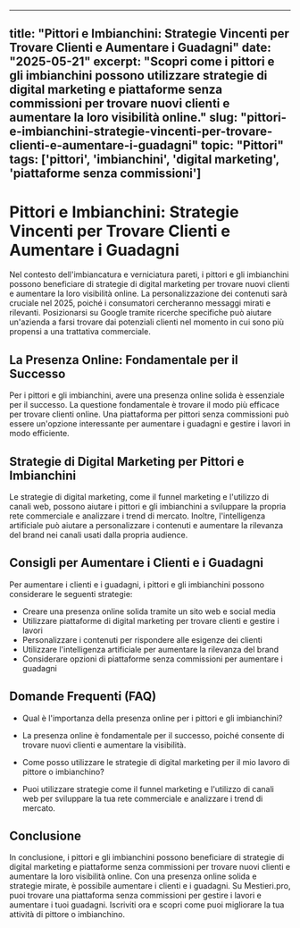 
---
title: "Pittori e Imbianchini: Strategie Vincenti per Trovare Clienti e Aumentare i Guadagni"
date: "2025-05-21"
excerpt: "Scopri come i pittori e gli imbianchini possono utilizzare strategie di digital marketing e piattaforme senza commissioni per trovare nuovi clienti e aumentare la loro visibilità online."
slug: "pittori-e-imbianchini-strategie-vincenti-per-trovare-clienti-e-aumentare-i-guadagni"
topic: "Pittori"
tags: ['pittori', 'imbianchini', 'digital marketing', 'piattaforme senza commissioni']
---

# Pittori e Imbianchini: Strategie Vincenti per Trovare Clienti e Aumentare i Guadagni

Nel contesto dell'imbiancatura e verniciatura pareti, i pittori e gli imbianchini possono beneficiare di strategie di digital marketing per trovare nuovi clienti e aumentare la loro visibilità online. La personalizzazione dei contenuti sarà cruciale nel 2025, poiché i consumatori cercheranno messaggi mirati e rilevanti. Posizionarsi su Google tramite ricerche specifiche può aiutare un'azienda a farsi trovare dai potenziali clienti nel momento in cui sono più propensi a una trattativa commerciale.

## La Presenza Online: Fondamentale per il Successo

Per i pittori e gli imbianchini, avere una presenza online solida è essenziale per il successo. La questione fondamentale è trovare il modo più efficace per trovare clienti online. Una piattaforma per pittori senza commissioni può essere un'opzione interessante per aumentare i guadagni e gestire i lavori in modo efficiente.

## Strategie di Digital Marketing per Pittori e Imbianchini

Le strategie di digital marketing, come il funnel marketing e l'utilizzo di canali web, possono aiutare i pittori e gli imbianchini a sviluppare la propria rete commerciale e analizzare i trend di mercato. Inoltre, l'intelligenza artificiale può aiutare a personalizzare i contenuti e aumentare la rilevanza del brand nei canali usati dalla propria audience.

## Consigli per Aumentare i Clienti e i Guadagni

Per aumentare i clienti e i guadagni, i pittori e gli imbianchini possono considerare le seguenti strategie:

* Creare una presenza online solida tramite un sito web e social media
* Utilizzare piattaforme di digital marketing per trovare clienti e gestire i lavori
* Personalizzare i contenuti per rispondere alle esigenze dei clienti
* Utilizzare l'intelligenza artificiale per aumentare la rilevanza del brand
* Considerare opzioni di piattaforme senza commissioni per aumentare i guadagni

## Domande Frequenti (FAQ)

* Qual è l'importanza della presenza online per i pittori e gli imbianchini?
 + La presenza online è fondamentale per il successo, poiché consente di trovare nuovi clienti e aumentare la visibilità.
* Come posso utilizzare le strategie di digital marketing per il mio lavoro di pittore o imbianchino?
 + Puoi utilizzare strategie come il funnel marketing e l'utilizzo di canali web per sviluppare la tua rete commerciale e analizzare i trend di mercato.

## Conclusione

In conclusione, i pittori e gli imbianchini possono beneficiare di strategie di digital marketing e piattaforme senza commissioni per trovare nuovi clienti e aumentare la loro visibilità online. Con una presenza online solida e strategie mirate, è possibile aumentare i clienti e i guadagni. Su Mestieri.pro, puoi trovare una piattaforma senza commissioni per gestire i lavori e aumentare i tuoi guadagni. Iscriviti ora e scopri come puoi migliorare la tua attività di pittore o imbianchino.
